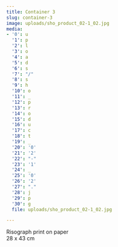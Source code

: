 ```yaml
---
title: Container 3
slug: container-3
image: uploads/sho_product_02-1_02.jpg
media:
- '0': u
  '1': p
  '2': l
  '3': o
  '4': a
  '5': d
  '6': s
  '7': "/"
  '8': s
  '9': h
  '10': o
  '11': _
  '12': p
  '13': r
  '14': o
  '15': d
  '16': u
  '17': c
  '18': t
  '19': _
  '20': '0'
  '21': '2'
  '22': "-"
  '23': '1'
  '24': _
  '25': '0'
  '26': '2'
  '27': "."
  '28': j
  '29': p
  '30': g
  file: uploads/sho_product_02-1_02.jpg

---
```

Risograph print on paper  
28 x 43 cm